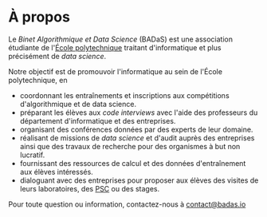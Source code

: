 # À propos

Le *Binet Algorithmique et Data Science* (BADaS) est une association étudiante de l'[École polytechnique](https://polytechnique.edu/) traitant d'informatique et plus précisément de *data science*.

Notre objectif est de promouvoir l'informatique au sein de l'École polytechnique, en

*  coordonnant les entraînements et inscriptions aux compétitions d'algorithmique et de data science.
*  préparant les élèves aux *code interviews* avec l'aide des professeurs du département d'informatique et des entreprises.
*  organisant des conférences données par des experts de leur domaine.
*  réalisant de missions de *data science* et d'audit auprès des entreprises ainsi que des travaux de recherche pour des organismes à but non lucratif.
*  fournissant des ressources de calcul et des données d'entraînement aux élèves intéressés.
*  dialoguant avec des entreprises pour proposer aux élèves des visites de leurs laboratoires, des [PSC](https://www.polytechnique.edu/fr/formation-par-projets) ou des stages.


Pour toute question ou information, contactez-nous à [contact@badas.io](mailto:contact@badas.io)
